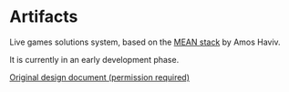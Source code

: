 Artifacts
=========

Live games solutions system, based on the <a href="https://github.com/linnovate/mean">MEAN stack</a> by Amos Haviv.

It is currently in an early development phase.

<a href="https://docs.google.com/document/d/1tucL8yFnhTfkgFHbRVlRtMjzDVEX7tCOnl0PyHjD_qQ/edit?usp=sharing"> Original design document (permission required)</a>

